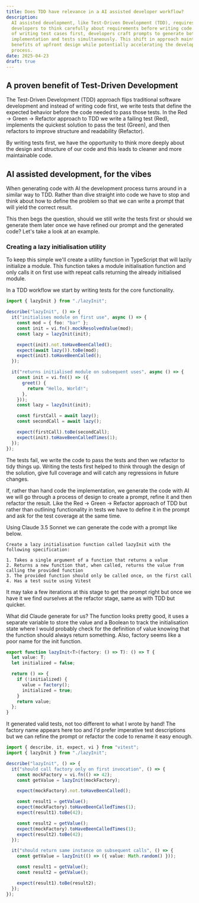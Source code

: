 ```yaml
---
title: Does TDD have relevance in a AI assisted developer workflow?
description:
  AI assisted development, like Test-Driven Development (TDD), requires
  developers to think carefully about requirements before writing code. Instead
  of writing test cases first, developers craft prompts to generate both
  implementation and tests simultaneously. This shift in approach maintains the
  benefits of upfront design while potentially accelerating the development
  process.
date: 2025-04-23
draft: true
---
```


## A proven benefit of Test-Driven Development

The Test-Driven Development (TDD) approach flips traditional software
development and instead of writing code first, we write tests that define the
expected behavior before the code needed to pass those tests. In the Red → Green
→ Refactor approach to TDD we write a failing test (Red), implements the
quickest solution to pass the test (Green), and then refactors to improve
structure and readability (Refactor).

By writing tests first, we have the opportunity to think more deeply about the
design and structure of our code and this leads to cleaner and more maintainable
code.

## AI assisted development, for the vibes

When generating code with AI the development process turns around in a similar
way to TDD. Rather than dive straight into code we have to stop and think about
how to define the problem so that we can write a prompt that will yield the
correct result.

This then begs the question, should we still write the tests first or should we
generate them later once we have refined our prompt and the generated code?
Let's take a look at an example.

### Creating a lazy initialisation utility

To keep this simple we'll create a utility function in TypeScript that will
lazily initialize a module. This function takes a module initialisation function
and only calls it on first use with repeat calls returning the already
initialised module.

In a TDD workflow we start by writing tests for the core functionality.

```ts
import { lazyInit } from "./lazyInit";

describe("lazyInit", () => {
  it("initialises module on first use", async () => {
    const mod = { foo: "bar" };
    const init = vi.fn().mockResolvedValue(mod);
    const lazy = lazyInit(init);

    expect(init).not.toHaveBeenCalled();
    expect(await lazy()).toBe(mod);
    expect(init).toHaveBeenCalled();
  });

  it("returns initialised module on subsequent uses", async () => {
    const init = vi.fn(() => ({
      greet() {
        return "Hello, World!";
      },
    }));
    const lazy = lazyInit(init);

    const firstCall = await lazy();
    const secondCall = await lazy();

    expect(firstCall).toBe(secondCall);
    expect(init).toHaveBeenCalledTimes(1);
  });
});
```

The tests fail, we write the code to pass the tests and then we refactor to tidy
things up. Writing the tests first helped to think through the design of the
solution, give full coverage and will catch any regressions in future changes.

If, rather than hand code the implementation, we generate the code with AI we
will go through a process of design to create a prompt, refine it and then
refactor the result. Like the Red → Green → Refactor approach of TDD but rather
than outlining functionality in tests we have to define it in the prompt and ask
for the test coverage at the same time.

Using Claude 3.5 Sonnet we can generate the code with a prompt like below.

```text
Create a lazy initialisation function called lazyInit with the following specification:

1. Takes a single argument of a function that returns a value
2. Returns a new function that, when called, returns the value from calling the provided function
3. The provided function should only be called once, on the first call
4. Has a test suite using Vitest
```

It may take a few iterations at this stage to get the prompt right but once we
have it we find ourselves at the refactor stage, same as with TDD but quicker.

What did Claude generate for us? The function looks pretty good, it uses a
separate variable to store the value and a Boolean to track the initialisation
state where I would probably check for the definition of value knowing that the
function should always return something. Also, factory seems like a poor name
for the init function.

```typescript
export function lazyInit<T>(factory: () => T): () => T {
  let value: T;
  let initialized = false;

  return () => {
    if (!initialized) {
      value = factory();
      initialized = true;
    }
    return value;
  };
}
```

It generated valid tests, not too different to what I wrote by hand! The factory
name appears here too and I'd prefer imperative test descriptions but we can
refine the prompt or refactor the code to rename it easy enough.

```typescript
import { describe, it, expect, vi } from "vitest";
import { lazyInit } from "./lazyInit";

describe("lazyInit", () => {
  it("should call factory only on first invocation", () => {
    const mockFactory = vi.fn(() => 42);
    const getValue = lazyInit(mockFactory);

    expect(mockFactory).not.toHaveBeenCalled();

    const result1 = getValue();
    expect(mockFactory).toHaveBeenCalledTimes(1);
    expect(result1).toBe(42);

    const result2 = getValue();
    expect(mockFactory).toHaveBeenCalledTimes(1);
    expect(result2).toBe(42);
  });

  it("should return same instance on subsequent calls", () => {
    const getValue = lazyInit(() => ({ value: Math.random() }));

    const result1 = getValue();
    const result2 = getValue();

    expect(result1).toBe(result2);
  });
});
```
